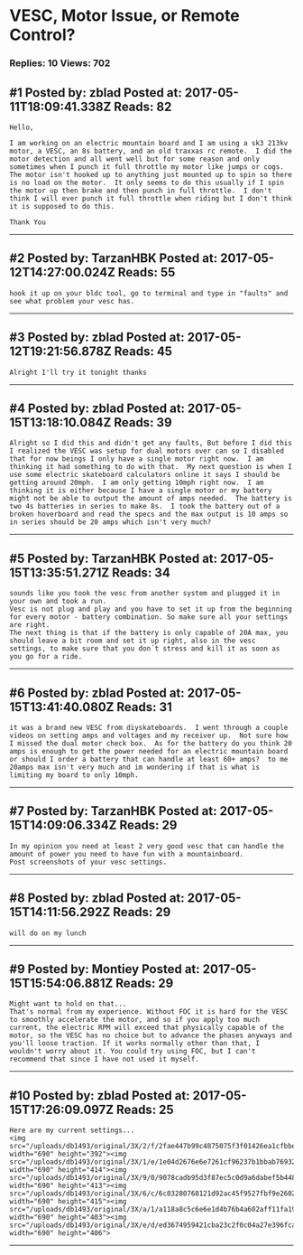 # VESC, Motor Issue, or Remote Control?

### Replies: 10 Views: 702

## \#1 Posted by: zblad Posted at: 2017-05-11T18:09:41.338Z Reads: 82

```
Hello,

I am working on an electric mountain board and I am using a sk3 213kv motor, a VESC, an 8s battery, and an old traxxas rc remote.  I did the motor detection and all went well but for some reason and only sometimes when I punch it full throttle my motor like jumps or cogs.  The motor isn't hooked up to anything just mounted up to spin so there is no load on the motor.  It only seems to do this usually if I spin the motor up then brake and then punch in full throttle.  I don't think I will ever punch it full throttle when riding but I don't think it is supposed to do this.

Thank You
```

---
## \#2 Posted by: TarzanHBK Posted at: 2017-05-12T14:27:00.024Z Reads: 55

```
hook it up on your bldc tool, go to terminal and type in "faults" and see what problem your vesc has.
```

---
## \#3 Posted by: zblad Posted at: 2017-05-12T19:21:56.878Z Reads: 45

```
Alright I'll try it tonight thanks
```

---
## \#4 Posted by: zblad Posted at: 2017-05-15T13:18:10.084Z Reads: 39

```
Alright so I did this and didn't get any faults, But before I did this I realized the VESC was setup for dual motors over can so I disabled that for now beings I only have a single motor right now.  I am thinking it had something to do with that.  My next question is when I use some electric skateboard calculators online it says I should be getting around 20mph.  I am only getting 10mph right now.  I am thinking it is either because I have a single motor or my battery might not be able to output the amount of amps needed.  The battery is two 4s batteries in series to make 8s.  I took the battery out of a broken hoverboard and read the specs and the max output is 10 amps so in series should be 20 amps which isn't very much?
```

---
## \#5 Posted by: TarzanHBK Posted at: 2017-05-15T13:35:51.271Z Reads: 34

```
sounds like you took the vesc from another system and plugged it in your own and took a run.
Vesc is not plug and play and you have to set it up from the beginning for every motor - battery combination. So make sure all your settings are right.
The next thing is that if the battery is only capable of 20A max, you should leave a bit room and set it up right, also in the vesc settings, to make sure that you don´t stress and kill it as soon as you go for a ride.
```

---
## \#6 Posted by: zblad Posted at: 2017-05-15T13:41:40.080Z Reads: 31

```
it was a brand new VESC from diyskateboards.  I went through a couple videos on setting amps and voltages and my receiver up.  Not sure how I missed the dual motor check box.  As for the battery do you think 20 amps is enough to get the power needed for an electric mountain board or should I order a battery that can handle at least 60+ amps?  to me 20amps max isn't very much and im wondering if that is what is limiting my board to only 10mph.
```

---
## \#7 Posted by: TarzanHBK Posted at: 2017-05-15T14:09:06.334Z Reads: 29

```
In my opinion you need at least 2 very good vesc that can handle the amount of power you need to have fun with a mountainboard.
Post screenshots of your vesc settings.
```

---
## \#8 Posted by: zblad Posted at: 2017-05-15T14:11:56.292Z Reads: 29

```
will do on my lunch
```

---
## \#9 Posted by: Montiey Posted at: 2017-05-15T15:54:06.881Z Reads: 29

```
Might want to hold on that...
That's normal from my experience. Without FOC it is hard for the VESC to smoothly accelerate the motor, and so if you apply too much current, the electric RPM will exceed that physically capable of the motor, so the VESC has no choice but to advance the phases anyways and you'll loose traction. If it works normally other than that, I wouldn't worry about it. You could try using FOC, but I can't recommend that since I have not used it myself.
```

---
## \#10 Posted by: zblad Posted at: 2017-05-15T17:26:09.097Z Reads: 25

```
Here are my current settings...
<img src="/uploads/db1493/original/3X/2/f/2fae447b99c4875075f3f01426ea1cfbbe9205cd.PNG" width="690" height="392"><img src="/uploads/db1493/original/3X/1/e/1e04d2676e6e7261cf96237b1bbab76932964a2c.PNG" width="690" height="414"><img src="/uploads/db1493/original/3X/9/0/9078cadb95d3f87ec5c0d9a6dabef5b44817e994.PNG" width="690" height="413"><img src="/uploads/db1493/original/3X/6/c/6c03280768121d92ac45f9527fbf9e26029a86eb.PNG" width="690" height="415"><img src="/uploads/db1493/original/3X/a/1/a118a8c5c6e6e1d4b76b4a602aff11fa19172ff5.PNG" width="690" height="403"><img src="/uploads/db1493/original/3X/e/d/ed3674959421cba23c2f0c04a27e396fcaaef127.PNG" width="690" height="406">
```

---
